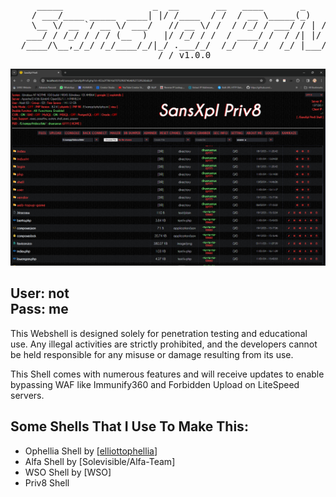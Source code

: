 <pre>
     _____                 _  __       __   ____       _       _____
    / ___/____ _____  ____| |/ /____  / /  / __ \_____(_)   __/ __  |
    \__ \/ __ `/ __ \/ ___/   // __ \/ /  / /_/ / ___/ / | / / /_/ /
   ___/ / /_/ / / / (__  )   |/ /_/ / /  / ____/ /  / /| |/ / /_/ /
  /____/\__,_/_/ /_/____/_/|_/ .___/_/  /_/   /_/  /_/ |___/\____/
                            /_/ v1.0.0
</pre>

![screenshot](https://raw.githubusercontent.com/SANSDESU/sansxplpriv8/master/src/screenshot.png)

## User: not <br> Pass: me

This Webshell is designed solely for penetration testing and educational use. Any illegal activities are strictly prohibited, and the developers cannot be held responsible for any misuse or damage resulting from its use.<br>

This Shell comes with numerous features and will receive updates to enable bypassing WAF like Immunify360 and Forbidden Upload on LiteSpeed servers.

## Some Shells That I Use To Make This:
- Ophellia Shell by [[elliottophellia](https://github.com/elliottophellia/ophellia)]
- Alfa Shell by [Solevisible/Alfa-Team]
- WSO Shell by [WSO]
- Priv8 Shell
